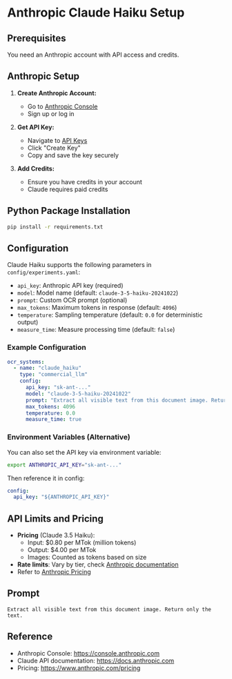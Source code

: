 # Anthropic Claude Haiku Setup

## Prerequisites

You need an Anthropic account with API access and credits.

## Anthropic Setup

1. **Create Anthropic Account:**
   - Go to [Anthropic Console](https://console.anthropic.com)
   - Sign up or log in

2. **Get API Key:**
   - Navigate to [API Keys](https://console.anthropic.com/settings/keys)
   - Click "Create Key"
   - Copy and save the key securely

3. **Add Credits:**
   - Ensure you have credits in your account
   - Claude requires paid credits

## Python Package Installation

```bash
pip install -r requirements.txt
```

## Configuration

Claude Haiku supports the following parameters in `config/experiments.yaml`:

- `api_key`: Anthropic API key (required)
- `model`: Model name (default: `claude-3-5-haiku-20241022`)
- `prompt`: Custom OCR prompt (optional)
- `max_tokens`: Maximum tokens in response (default: `4096`)
- `temperature`: Sampling temperature (default: `0.0` for deterministic output)
- `measure_time`: Measure processing time (default: `false`)

### Example Configuration

```yaml
ocr_systems:
  - name: "claude_haiku"
    type: "commercial_llm"
    config:
      api_key: "sk-ant-..."
      model: "claude-3-5-haiku-20241022"
      prompt: "Extract all visible text from this document image. Return only the text"
      max_tokens: 4096
      temperature: 0.0
      measure_time: true
```

### Environment Variables (Alternative)

You can also set the API key via environment variable:

```bash
export ANTHROPIC_API_KEY="sk-ant-..."
```

Then reference it in config:
```yaml
config:
  api_key: "${ANTHROPIC_API_KEY}"
```

## API Limits and Pricing

- **Pricing** (Claude 3.5 Haiku):
  - Input: $0.80 per MTok (million tokens)
  - Output: $4.00 per MTok
  - Images: Counted as tokens based on size
- **Rate limits**: Vary by tier, check [Anthropic documentation](https://docs.anthropic.com/en/api/rate-limits)
- Refer to [Anthropic Pricing](https://www.anthropic.com/pricing)

## Prompt

```
Extract all visible text from this document image. Return only the text.
```

## Reference

- Anthropic Console: https://console.anthropic.com
- Claude API documentation: https://docs.anthropic.com
- Pricing: https://www.anthropic.com/pricing

